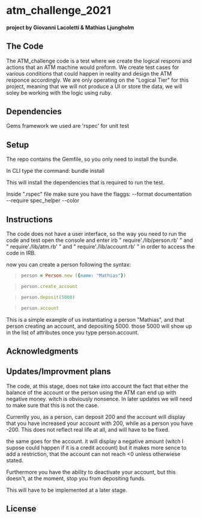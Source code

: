 # atm_challenge_2021
#### project by Giovanni Lacoletti & Mathias Ljungholm

## The Code
 The ATM_challenge code is a test where we create the logical respons and actions that an ATM machine would preform. We create test cases for various conditions that could happen in reality and design the ATM responce accordingly. We are only operating on the "Logical Tier" for this project, meaning that we will not produce a UI or store the data, we will soley be working with the logic using ruby. 

## Dependencies
 Gems framework we used are 'rspec' for unit test

## Setup
The repo contains the Gemfile, so you only need to install the bundle.

In CLI type the command: bundle install

This will install the dependencies that is required to run the test.

Inside ".rspec" file make sure you have the flaggs: 
	--format documentation
	--require spec_helper
	--color

## Instructions

 The code does not have a user interface, so the way you need to run the code and test
 open the console and enter irb 
 " require'./lib/person.rb' " and " require'./lib/atm.rb' " and " require'./lib/account.rb' " in order to access the code in IRB.
 
 now you can create a person following the syntax: 
 
> ```ruby 
> person = Person.new ({name: "Mathias"})

> ```ruby 
> person.create_account

> ```ruby 
> person.deposit(5000)

 > ```ruby 
> person.account



 This is a simple example of us instantiating a person "Mathias", and that person creating an account, and depositing 5000.
 those 5000 will show up in the list of attributes once you type person.account.


## Acknowledgments

## Updates/Improvment plans

The code, at this stage, does not take into account the fact that either the balance of the account or the person using the ATM can end up with negative money. witch is obviously nonsence. 
In later updates we will need to make sure that this is not the case. 

Currently you, as a person, can deposit 200 and the account will display that you have increased your account with 200, while as a person you have -200. This does not reflect real life at all, and will have to be fixed.

the same goes for the account. it will display a negative amount (witch I supose could happen if it is a credit account) but it makes more sence to add a restriction, that the account can not reach <0 unless otherwiese stated. 

Furthermore you have the ability to deactivate your account, but this doesn't, at the moment, stop you from depositing funds.

This will have to be implemented at a later stage.

## License

